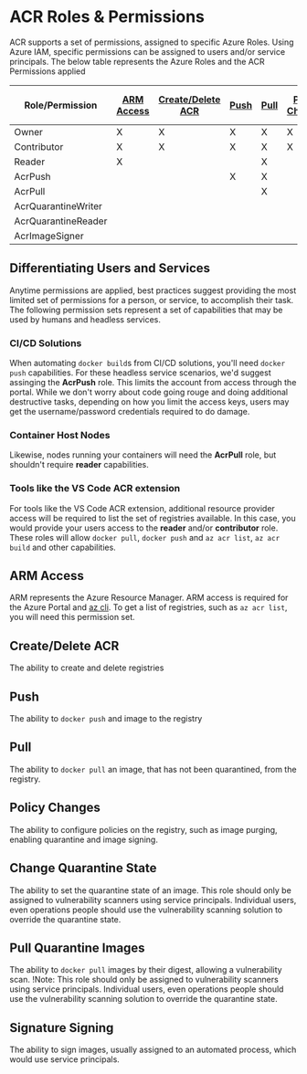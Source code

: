 # ACR Roles & Permissions
ACR supports a set of permissions, assigned to specific Azure Roles.
Using Azure IAM, specific permissions can be assigned to users and/or service principals.
The below table represents the Azure Roles and the ACR Permissions applied

| Role/Permission       | [ARM Access](#arm-access)| [Create/Delete ACR](#create/delete-acr) | [Push](#push) | [Pull](#pull) | [Policy Changes](#policy-changes) | [Change Quarantine State](#change-quarantine-state) | [Pull Quarantine Images](#pull-quarantine-images) | [Signature Signing](#signature-signing)  |
| ---------| --------- | --------- | --------- | --------- | --------- | --------- | --------- | ---------  |
| Owner | X | X | X | X | X |  |  |   |
| Contributor | X | X | X | X | X |  |  |   |
| Reader | X |  |  | X |  |  |  |   |
| AcrPush |  |  | X | X |  |  |  |   |
| AcrPull |  |  |  | X |  |  |  |   |
| AcrQuarantineWriter |  |  |  |  |  | X | X |   |
| AcrQuarantineReader |  |  |  |  |  |  | X |   |
| AcrImageSigner |  |  |  |  |  |  |  | X |

## Differentiating Users and Services

Anytime permissions are applied, best practices suggest providing the most limited set of permissions for a person, or service, to accomplish their task. The following permission sets represent a set of capabilities that may be used by humans and headless services.

### CI/CD Solutions
When automating `docker build`s from CI/CD solutions, you'll need `docker push` capabilities. For these headless service scenarios, we'd suggest assinging the **AcrPush** role. This limits the account from access through the portal. While we don't worry about code going rouge and doing additional destructive tasks, depending on how you limit the access keys, users may get the username/password credentials required to do damage.

### Container Host Nodes
Likewise, nodes running your containers will need the **AcrPull** role, but shouldn't require **reader** capabilities.

### Tools like the VS Code ACR extension
For tools like the VS Code ACR extension, additional resource provider access will be required to list the set of registries available. In this case, you would provide your users access to the **reader** and/or **contributor** role. These roles will allow `docker pull`, `docker push` and `az acr list`, `az acr build` and other capabilities. 


## ARM Access

ARM represents the Azure Resource Manager. ARM access is required for the Azure Portal and [az cli](https://docs.microsoft.com/en-us/cli/azure/). To get a list of registries, such as `az acr list`, you will need this permission set. 

## Create/Delete ACR

The ability to create and delete registries

## Push

The ability to `docker push` and image to the registry

## Pull

The ability to `docker pull` an image, that has not been quarantined, from the registry.

## Policy Changes

The ability to configure policies on the registry, such as image purging, enabling quarantine and image signing.

## Change Quarantine State

The ability to set the quarantine state of an image. This role should only be assigned to vulnerability scanners using service principals. Individual users, even operations people should use the vulnerability scanning solution to override the quarantine state.

## Pull Quarantine Images

The ability to `docker pull` images by their digest, allowing a vulnerability scan. 
!Note: This role should only be assigned to vulnerability scanners using service principals. Individual users, even operations people should use the vulnerability scanning solution to override the quarantine state.

## Signature Signing

The ability to sign images, usually assigned to an automated process, which would use service principals.
